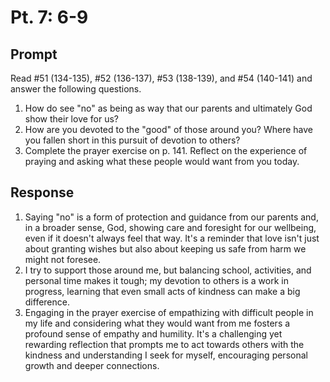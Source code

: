 # Pt. 7: 6-9

## Prompt

Read #51 (134-135), #52 (136-137), #53 (138-139), and #54 (140-141) and answer the following questions.

1. How do see "no" as being as way that our parents and ultimately God show their love for us?
2. How are you devoted to the "good" of those around you? Where have you fallen short in this pursuit of devotion to others?
3. Complete the prayer exercise on p. 141. Reflect on the experience of praying and asking what these people would want from you today.

## Response

1. Saying "no" is a form of protection and guidance from our parents and, in a broader sense, God, showing care and foresight for our wellbeing, even if it doesn't always feel that way. It's a reminder that love isn't just about granting wishes but also about keeping us safe from harm we might not foresee.
2. I try to support those around me, but balancing school, activities, and personal time makes it tough; my devotion to others is a work in progress, learning that even small acts of kindness can make a big difference.
3. Engaging in the prayer exercise of empathizing with difficult people in my life and considering what they would want from me fosters a profound sense of empathy and humility. It's a challenging yet rewarding reflection that prompts me to act towards others with the kindness and understanding I seek for myself, encouraging personal growth and deeper connections.
